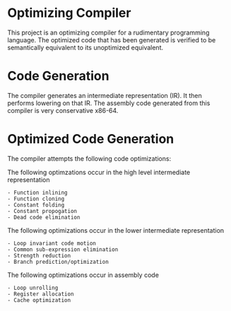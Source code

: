 # Optimizing Compiler

This project is an optimizing compiler for a rudimentary programming language. The optimized code that has been generated is verified to be semantically equivalent to its unoptimized equivalent.

# Code Generation

The compiler generates an intermediate representation (IR). It then performs lowering on that IR. The assembly code generated from this compiler is very conservative x86-64.

# Optimized Code Generation

The compiler attempts the following code optimizations:

The following optimzations occur in the high level intermediate representation

	- Function inlining
	- Function cloning
	- Constant folding
	- Constant propogation
	- Dead code elimination

The following optimizations occur in the lower intermediate representation

	- Loop invariant code motion
	- Common sub-expression elimination
	- Strength reduction
	- Branch prediction/optimization

The following optimizations occur in assembly code

	- Loop unrolling
	- Register allocation
	- Cache optimization


